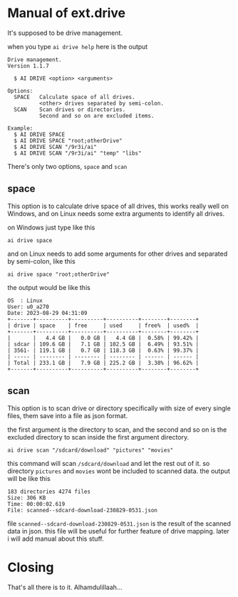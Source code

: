 # Manual of ext.drive
It's supposed to be drive management.

when you type ```ai drive help``` here is the output
```
Drive management.
Version 1.1.7

  $ AI DRIVE <option> <arguments>

Options:
  SPACE   Calculate space of all drives.
          <other> drives separated by semi-colon.
  SCAN    Scan drives or directories.
          Second and so on are excluded items.

Example:
  $ AI DRIVE SPACE
  $ AI DRIVE SPACE "root;otherDrive"
  $ AI DRIVE SCAN "/9r3i/ai"
  $ AI DRIVE SCAN "/9r3i/ai" "temp" "libs"

```
There's only two options, ```space``` and ```scan```

## space
This option is to calculate drive space of all drives, this works really well on Windows, and on Linux needs some extra arguments to identify all drives.

on Windows just type like this
```
ai drive space
```
and on Linux needs to add some arguments for other drives and separated by semi-colon, like this
```
ai drive space "root;otherDrive"
```
the output would be like this
```
OS  : Linux
User: u0_a270
Date: 2023-08-29 04:31:09
+-------+----------+----------+----------+--------+--------+
| drive | space    | free     | used     | free%  | used%  |
+-------+----------+----------+----------+--------+--------+
|       |   4.4 GB |   0.0 GB |   4.4 GB |  0.58% | 99.42% |
| sdcar | 109.6 GB |   7.1 GB | 102.5 GB |  6.49% | 93.51% |
| 3561- | 119.1 GB |   0.7 GB | 118.3 GB |  0.63% | 99.37% |
| ----- | -------- | -------- | -------- | ------ | ------ |
| Total | 233.1 GB |   7.9 GB | 225.2 GB |  3.38% | 96.62% |
+-------+----------+----------+----------+--------+--------+

```

## scan
This option is to scan drive or directory specifically with size of every single files, them save into a file as json format.

the first argument is the directory to scan, and the second and so on is the excluded directory to scan inside the first argument directory.

```
ai drive scan "/sdcard/download" "pictures" "movies"
```
this command will scan ```/sdcard/download``` and let the rest out of it. so directory ```pictures``` and ```movies``` wont be included to scanned data. the output will be like this
```
183 directories 4274 files
Size: 306 KB
Time: 00:00:02.619
File: scanned--sdcard-download-230829-0531.json
```

file ```scanned--sdcard-download-230829-0531.json``` is the result of the scanned data in json. this file will be useful for further feature of drive mapping. later i will add manual about this stuff.


# Closing
That's all there is to it. Alhamdulillaah...


